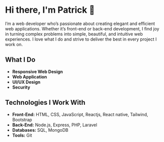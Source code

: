 # Hi there, I'm Patrick 👋

I’m a web developer who’s passionate about creating elegant and efficient web applications. Whether it’s front-end or back-end development, I find joy in turning complex problems into simple, beautiful, and intuitive web experiences. I love what I do and strive to deliver the best in every project I work on.

## What I Do

- **Responsive Web Design**
- **Web Application** 
- **UI/UX Design**
- **Security**

## Technologies I Work With

- **Front-End:** HTML, CSS, JavaScript, Reactjs, React native, Tailwind, Bootstrap
- **Back-End:** Node.js, Express, PHP, Laravel
- **Databases:** SQL, MongoDB
- **Tools:** Git
